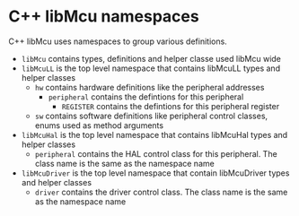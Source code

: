 # C++ libMcu namespaces
C++ libMcu uses namespaces to group various definitions.
* ```libMcu``` contains types, definitions and helper classe used libMcu wide
* ```libMcuLL``` is the top level namespace that contains libMcuLL types and helper classes
  * ```hw``` contains hardware definitions like the peripheral addresses
    * ```peripheral``` contains the defintions for this peripheral
      * ```REGISTER``` contains the defintions for this peripheral register
  * ```sw``` contains software definitions like peripheral control classes, enums used as method arguments
 * ```libMcuHal``` is the top level namespace that contains libMcuHal types and helper classes
   * ```peripheral``` contains the HAL control class for this peripheral. The class name is the same as the namespace name
 * ```libMcuDriver``` is the top level namespace that contain libMcuDriver types and helper classes
   * ```driver``` contains the driver control class. The class name is the same as the namespace name
   
